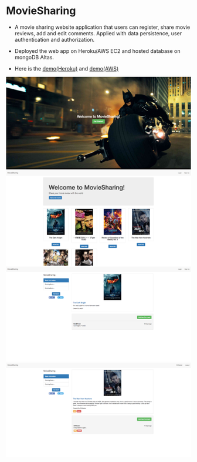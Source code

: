 # MovieSharing

* A movie sharing website application that users can register, share movie reviews, add and edit comments. Applied with data persistence, user authentication and authorization.

* Deployed the web app on Heroku/AWS EC2 and hosted database on mongoDB Altas.

* Here is the [demo(Heroku)](https://moviesharing.herokuapp.com/) and [demo(AWS)](http://ec2-54-183-234-10.us-west-1.compute.amazonaws.com/)

![](https://github.com/XiyanHu/MovieSharing/blob/master/screenshot/screenshot1.png)
![](https://github.com/XiyanHu/MovieSharing/blob/master/screenshot/screenshot2.png)
![](https://github.com/XiyanHu/MovieSharing/blob/master/screenshot/screenshot3.png)
![](https://github.com/XiyanHu/MovieSharing/blob/master/screenshot/screenshot4.png)
